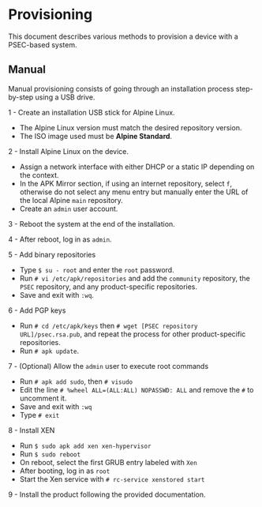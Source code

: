 # Provisioning

This document describes various methods to provision a device with a PSEC-based system.

## Manual

Manual provisioning consists of going through an installation process step-by-step using a USB drive.

1 - Create an installation USB stick for Alpine Linux.  
  - The Alpine Linux version must match the desired repository version.  
  - The ISO image used must be **Alpine Standard**.

2 - Install Alpine Linux on the device.  
  - Assign a network interface with either DHCP or a static IP depending on the context.  
  - In the APK Mirror section, if using an internet repository, select `f`, otherwise do not select any menu entry but manually enter the URL of the local Alpine `main` repository.  
  - Create an `admin` user account.

3 - Reboot the system at the end of the installation.

4 - After reboot, log in as `admin`.

5 - Add binary repositories  
  - Type `$ su - root` and enter the `root` password.  
  - Run `# vi /etc/apk/repositories` and add the `community` repository, the `PSEC` repository, and any product-specific repositories.  
  - Save and exit with `:wq`.

6 - Add PGP keys  
  - Run `# cd /etc/apk/keys` then `# wget [PSEC repository URL]/psec.rsa.pub`, and repeat the process for other product-specific repositories.  
  - Run `# apk update`.

7 - (Optional) Allow the `admin` user to execute root commands  
  - Run `# apk add sudo`, then `# visudo`  
  - Edit the line `# %wheel ALL=(ALL:ALL) NOPASSWD: ALL` and remove the `#` to uncomment it.  
  - Save and exit with `:wq`  
  - Type `# exit`

8 - Install XEN  
  - Run `$ sudo apk add xen xen-hypervisor`  
  - Run `$ sudo reboot`  
  - On reboot, select the first GRUB entry labeled with `Xen`  
  - After booting, log in as `root`  
  - Start the Xen service with `# rc-service xenstored start`

9 - Install the product following the provided documentation.